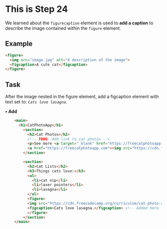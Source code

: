 # This is Step 24

We learned about the `figurecaption` element is used to **add a caption** to describe the image contained within the `figure` element.

## Example
```HTML
<figure>
  <img src="image.jpg" alt="A description of the image">
  <figcaption>A cute cat</figcaption>
</figure>
```

## Task

After the image nested in the figure element, add a figcaption element with text set to:
*`Cats love lasagna.`*

**• Add**

```HTML
    <main>
      <h1>CatPhotoApp</h1>
        <section>
          <h2>Cat Photos</h2>
          <!-- TODO: Add link to cat photos -->
          <p>See more <a target="_blank" href="https://freecatphotoapp.com">cat photos</a> in our gallery.</p>
          <a href="https://freecatphotoapp.com"><img src="https://cdn.freecodecamp.org/curriculum/cat-photo-app/relaxing-cat.jpg" alt="A cute orange cat lying on its back."></a>
        </section>

        <section>
          <h2>Cat Lists</h2>
          <h3>Things cats love:</h3>
          <ul>
            <li>cat nip</li>
            <li>laser pointers</li>
            <li>lasagna</li>
          </ul>
          <figure>
          <img src="https://cdn.freecodecamp.org/curriculum/cat-photo-app/lasagna.jpg" alt="A slice of lasagna on a plate.">
          <figcaption>Cats love lasagna.</figcaption> <!-- Added here -->
          </figure>
        </section>
    </main>
```

